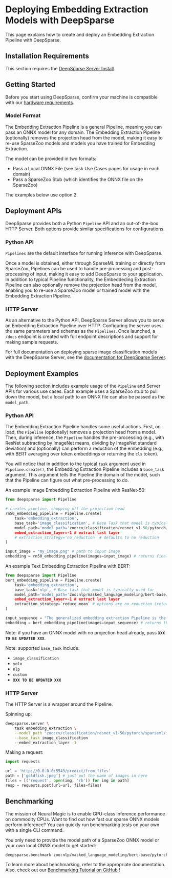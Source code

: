 # Deploying Embedding Extraction Models with DeepSparse

This page explains how to create and deploy an Embedding Extraction Pipeline with DeepSparse. 

## Installation Requirements

This section requires the [DeepSparse Server Install](/get-started/install/deepsparse).

## Getting Started

Before you start using DeepSparse, confirm your machine is
compatible with our [hardware requirements](/user-guide/deepsparse-engine/hardware-support).

### Model Format

The Embedding Extraction Pipeline is a general Pipeline, meaning you can pass an ONNX model
for any domain. The Embedding Extraction Pipeline (optionally) removes the projection head from the model, 
making it easy to re-use SparseZoo models and models you have trained for Embedding Extraction.

The model can be provided in two formats:
- Pass a Local ONNX File (see task Use Cases pages for usage in each domain)
- Pass a SparseZoo Stub (which identifies the ONNX file on the SparseZoo)

The examples below use option 2.

## Deployment APIs

DeepSparse provides both a Python `Pipeline` API and an out-of-the-box
HTTP Server. Both options provide similar specifications for configurations.

### Python API

`Pipelines` are the default interface for running inference with DeepSparse.

Once a model is obtained, either through SparseML training or directly from SparseZoo, 
Pipelines can be used to handle pre-processing and post-processing of input, making it easy to add DeepSparse to your application.
In addition to typical Pipeline functionality, the Embeddeding Extraction Pipeline can also optionally remove the 
projection head from the model, enabling you to re-use a SparseZoo model or trained model with the Embedding
Extraction Pipeline.

### HTTP Server

As an alternative to the Python API, DeepSparse Server allows you to
serve an Embedding Extraction Pipeline over HTTP. Configuring the server uses the same parameters and schemas as the `Pipelines`. 
Once launched, a `/docs` endpoint is created with full endpoint descriptions and support for making sample requests.

For full documentation on deploying sparse image classification models with the
DeepSparse Server, see the [documentation for DeepSparse Server](/user-guide/deploying-deepsparse/deepsparse-server).

## Deployment Examples

The following section includes example usage of the `Pipeline` and Server APIs for various use cases. 
Each example uses a SparseZoo stub to pull down the model,
but a local path to an ONNX file can also be passed as the `model_path`.

### Python API

The Embedding Extraction Pipeline handles some useful actions. First, on load, the `Pipeline` 
(optionally) removes a projection head from a model. Then, during inference, the `Pipeline` handles the pre-processing 
(e.g., with ResNet subtracting by ImageNet means, dividing by ImageNet standard deviation) and (optionally) can perform a reduction of the embedding
(e.g., with BERT averaging over token embeddings or returning the `cls` token).

You will notice that in addition to the typical `task` argument used in `Pipeline.create()`, the Embedding Extraction Pipeline includes a 
`base_task` argument. This argument tells the Pipeline the domain of the model, such that the Pipeline 
can figure out what pre-processing to do.

An example Image Embedding Extraction Pipeline with ResNet-50:

```python
from deepsparse import Pipeline

# creates pipeline, chopping off the projection head
rn50_embedding_pipeline = Pipeline.create(
    task='embedding_extraction',
    base_task='image_classification', # Base Task that model is typically used for
    model_path='model_path='zoo:cv/classification/resnet_v1-50/pytorch/sparseml/imagenet/pruned95-none',  # Path to checkpoint or SparseZoo stub
    embed_extraction_layer=-1 # extract last layer
    # extraction_strategy='no_reduction` # defaults to no reduction
)

input_image = "my_image.png" # path to input image
embedding = rn50_embedding_pipeline(images=input_image) # returns final layer of resnet-model
```

An example Text Embedding Extraction Pipeline with BERT:

```python
from deepsparse import Pipeline
bert_embedding_pipeline = Pipeline.create(
    task='embedding_extraction',
    base_task='nlp', # Base task that model is typically used for
    model_path='model_path='zoo:nlp/masked_language_modeling/bert-base/pytorch/huggingface/wikipedia_bookcorpus/pruned80_quant-none-vnni',  # Path to checkpoint or SparseZoo stub
    embed_extraction_layer=-1 # extract last layer 
    extraction_strategy=`reduce_mean` # options are no_reduction (return vector of token embeddings), reduce_mean (avg of token embeddings), reduce_cls (cls embedding) 
)

input_sequence = "The generalized embedding extraction Pipeline is the best!"
embedding = bert_embedding_pipeline(images=input_sequence) # returns the average of the token embeddings from BERT
```

Note: if you have an ONNX model with no projection head already, pass **`XXX TO BE UPDATED XXX`**.

Note: supported `base_task` include:
- `image_classification`
- `yolo`
- `nlp`
- `custom`
- **`XXX TO BE UPDATED XXX`**

### HTTP Server

The HTTP Server is a wrapper around the Pipeline.

Spinning up:
```bash
deepsparse.server \
    task embedding_extraction \
    --model_path "zoo:cv/classification/resnet_v1-50/pytorch/sparseml/imagenet/pruned95-none" \
    --base_task image_classification
    --embed_extraction_layer -1
```

Making a request:
```python
import requests

url = 'http://0.0.0.0:5543/predict/from_files'
path = ['goldfish.jpeg'] # just put the name of images in here
files = [('request', open(img, 'rb')) for img in path]
resp = requests.post(url=url, files=files)
```

## Benchmarking

The mission of Neural Magic is to enable GPU-class inference performance on commodity CPUs.
Want to find out how fast our sparse ONNX models perform inference? You can quickly run benchmarking tests on your own with a single CLI command.

You only need to provide the model path of a SparseZoo ONNX model or your own local ONNX model to get started:
```bash
deepsparse.benchmark zoo:nlp/masked_language_modeling/bert-base/pytorch/huggingface/wikipedia_bookcorpus/pruned80_quant-none-vnni
```

To learn more about benchmarking, refer to the appropriate documentation.
Also, check out our [Benchmarking Tutorial on GitHub  ](https://github.com/neuralmagic/deepsparse/tree/main/src/deepsparse/benchmark)!
